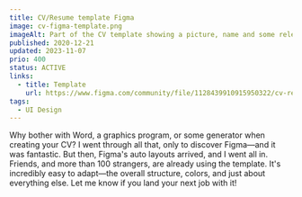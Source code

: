 ```yaml
---
title: CV/Resume template Figma
image: cv-figma-template.png
imageAlt: Part of the CV template showing a picture, name and some relevant work experiences
published: 2020-12-21
updated: 2023-11-07
prio: 400
status: ACTIVE
links:
  - title: Template
    url: https://www.figma.com/community/file/1128439910915950322/cv-resume-template-with-auto-layout-pdf-export
tags:
  - UI Design
---
```


Why bother with Word, a graphics program, or some generator when creating your CV? I went through all that, only to discover Figma—and it was fantastic. But then, Figma's auto layouts arrived, and I went all in. Friends, and more than 100 strangers, are already using the template. It's incredibly easy to adapt—the overall structure, colors, and just about everything else. Let me know if you land your next job with it!
